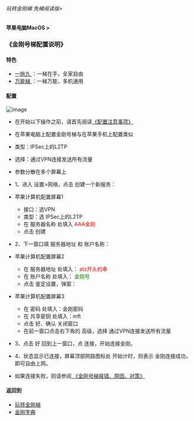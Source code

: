###### 玩转金刚梯 免梯阅读版>
#### 苹果电脑MacOS >
### 《金刚号梯配置说明》

#### 特色
  - [ 一拖九 ](https://github.com/a2zitpro/web/blob/master/LadderFree/kkDictionary/OneForNine.md)：一梯在手，全家自由
  - [ 万能梯 ](https://github.com/a2zitpro/web/blob/master/LadderFree/kkDictionary/KKLadderKKIDMultipurpose.md)：一梯万能，多机通用
 
#### 配置

![image](https://github.com/a2zitpro/web/blob/master/LadderFree/)

- 在开始以下操作之前，请首先阅读[《配置注意事项》](https://github.com/a2zitpro/web/blob/master/LadderFree/kkDictionary/ConsiderationsWhileConfigureKKID.md)

- 在苹果电脑上配置金刚号梯与在苹果手机上配置类似

- 类型：IPSec上的L2TP
- 选择：通过VPN连接发送所有流量

- 参数分散在多个屏幕上

- 1、进入 设置>网络，点击 创建一个新服务：

- 苹果计算机配置屏幕1
  - 接口：选VPN<br>
  - 类型：选 IPSec上的L2TP
  - 在 服务器名称 处填入<font color="Red"> AAA金刚 </font><br>
  - 点击 创建<br>



     
- 2、下一窗口填 服务器地址 和 账户名称：

- 苹果计算机配置屏幕2
  - 在 服务器地址 处填入：<font color="Red"> atz开头的串 </font>
  - 在 账户名称 处填入：<font color="Green"> 金刚号 </font>
  - 点击 鉴定设置，弹窗：


- 苹果计算机配置屏幕3
  - 在 密码 处填入：金刚密码
  - 在 共享密钥 处填入：mft
  - 点击 好、确认 关闭窗口
  - 在前一窗口点击右下角的 高级，选择 通过VPN连接发送所有流量

- 3、点击 好 回到上一窗口，点 连接，开始连接金刚。

- 4、状态显示已连接，屏幕顶部网路图标处 开始计时，则表示 金刚连接成功，即可自由上网。

- 如果连接失败，则请参阅[ 《金刚号梯报错、原因、对策》](https://github.com/a2zitpro/web/blob/master/LadderFree/kkDictionary/KKLadderKKIDErroMessage.md)


#### 返回到
- [玩转金刚梯](https://github.com/a2zitpro/web/blob/master/LadderFree/A.md)
- [金刚字典](https://github.com/a2zitpro/web/blob/master/LadderFree/kkDictionary/KKDictionary.md)
